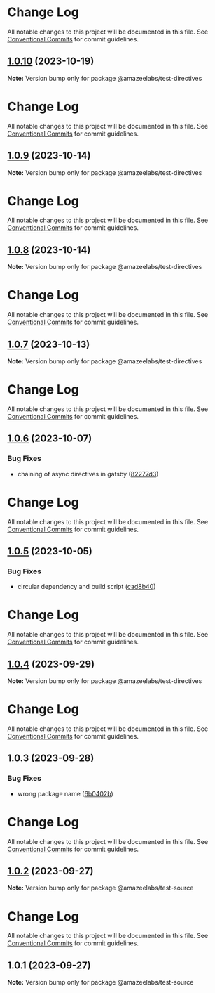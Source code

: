 # Change Log

All notable changes to this project will be documented in this file. See
[Conventional Commits](https://conventionalcommits.org) for commit guidelines.

## [1.0.10](https://github.com/AmazeeLabs/silverback-mono/compare/@amazeelabs/test-directives@1.0.9...@amazeelabs/test-directives@1.0.10) (2023-10-19)

**Note:** Version bump only for package @amazeelabs/test-directives

# Change Log

All notable changes to this project will be documented in this file. See
[Conventional Commits](https://conventionalcommits.org) for commit guidelines.

## [1.0.9](https://github.com/AmazeeLabs/silverback-mono/compare/@amazeelabs/test-directives@1.0.8...@amazeelabs/test-directives@1.0.9) (2023-10-14)

**Note:** Version bump only for package @amazeelabs/test-directives

# Change Log

All notable changes to this project will be documented in this file. See
[Conventional Commits](https://conventionalcommits.org) for commit guidelines.

## [1.0.8](https://github.com/AmazeeLabs/silverback-mono/compare/@amazeelabs/test-directives@1.0.7...@amazeelabs/test-directives@1.0.8) (2023-10-14)

**Note:** Version bump only for package @amazeelabs/test-directives

# Change Log

All notable changes to this project will be documented in this file. See
[Conventional Commits](https://conventionalcommits.org) for commit guidelines.

## [1.0.7](https://github.com/AmazeeLabs/silverback-mono/compare/@amazeelabs/test-directives@1.0.6...@amazeelabs/test-directives@1.0.7) (2023-10-13)

**Note:** Version bump only for package @amazeelabs/test-directives

# Change Log

All notable changes to this project will be documented in this file. See
[Conventional Commits](https://conventionalcommits.org) for commit guidelines.

## [1.0.6](https://github.com/AmazeeLabs/silverback-mono/compare/@amazeelabs/test-directives@1.0.5...@amazeelabs/test-directives@1.0.6) (2023-10-07)

### Bug Fixes

- chaining of async directives in gatsby
  ([82277d3](https://github.com/AmazeeLabs/silverback-mono/commit/82277d30e2fff8f355e5257a96449b265520d4b5))

# Change Log

All notable changes to this project will be documented in this file. See
[Conventional Commits](https://conventionalcommits.org) for commit guidelines.

## [1.0.5](https://github.com/AmazeeLabs/silverback-mono/compare/@amazeelabs/test-directives@1.0.4...@amazeelabs/test-directives@1.0.5) (2023-10-05)

### Bug Fixes

- circular dependency and build script
  ([cad8b40](https://github.com/AmazeeLabs/silverback-mono/commit/cad8b40acc2eef365a3c6e60f3a942a03dbc0ee6))

# Change Log

All notable changes to this project will be documented in this file. See
[Conventional Commits](https://conventionalcommits.org) for commit guidelines.

## [1.0.4](https://github.com/AmazeeLabs/silverback-mono/compare/@amazeelabs/test-directives@1.0.3...@amazeelabs/test-directives@1.0.4) (2023-09-29)

**Note:** Version bump only for package @amazeelabs/test-directives

# Change Log

All notable changes to this project will be documented in this file. See
[Conventional Commits](https://conventionalcommits.org) for commit guidelines.

## 1.0.3 (2023-09-28)

### Bug Fixes

- wrong package name
  ([6b0402b](https://github.com/AmazeeLabs/silverback-mono/commit/6b0402b9a85b61db9fb0aeefe6de1c8ed62fd965))

# Change Log

All notable changes to this project will be documented in this file. See
[Conventional Commits](https://conventionalcommits.org) for commit guidelines.

## [1.0.2](https://github.com/AmazeeLabs/silverback-mono/compare/@amazeelabs/test-source@1.0.1...@amazeelabs/test-source@1.0.2) (2023-09-27)

**Note:** Version bump only for package @amazeelabs/test-source

# Change Log

All notable changes to this project will be documented in this file. See
[Conventional Commits](https://conventionalcommits.org) for commit guidelines.

## 1.0.1 (2023-09-27)

**Note:** Version bump only for package @amazeelabs/test-source
